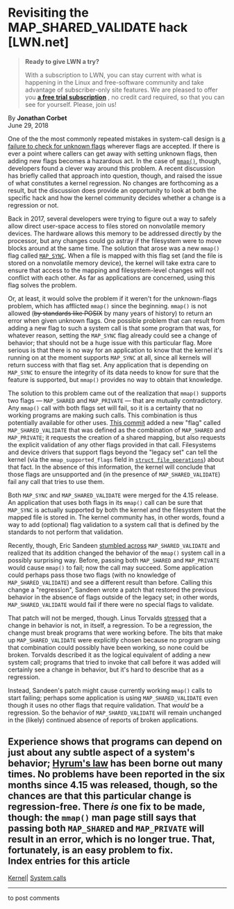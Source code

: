 # Revisiting the MAP_SHARED_VALIDATE hack [LWN.net]

> **Ready to give LWN a try?**
> 
> With a subscription to LWN, you can stay current with what is happening in the Linux and free-software community and take advantage of subscriber-only site features. We are pleased to offer you **[a free trial subscription](https://lwn.net/Promo/nst-trial/claim)** , no credit card required, so that you can see for yourself. Please, join us! 

By **Jonathan Corbet**  
June 29, 2018 

One of the the most commonly repeated mistakes in system-call design is [a failure to check for unknown flags](/Articles/588444/) wherever flags are accepted. If there is ever a point where callers can get away with setting unknown flags, then adding new flags becomes a hazardous act. In the case of [`mmap()`](http://man7.org/linux/man-pages/man2/mmap.2.html), though, developers found a clever way around this problem. A recent discussion has briefly called that approach into question, though, and raised the issue of what constitutes a kernel regression. No changes are forthcoming as a result, but the discussion does provide an opportunity to look at both the specific hack and how the kernel community decides whether a change is a regression or not. 

Back in 2017, several developers were trying to figure out a way to safely allow direct user-space access to files stored on nonvolatile memory devices. The hardware allows this memory to be addressed directly by the processor, but any changes could go astray if the filesystem were to move blocks around at the same time. The solution that arose was a new `mmap()` flag called [`MAP_SYNC`](/Articles/731706/). When a file is mapped with this flag set (and the file is stored on a nonvolatile memory device), the kernel will take extra care to ensure that access to the mapping and filesystem-level changes will not conflict with each other. As far as applications are concerned, using this flag solves the problem. 

Or, at least, it would solve the problem if it weren't for the unknown-flags problem, which has afflicted `mmap()` since the beginning. `mmap()` is not allowed (~~by standards like POSIX~~ by many years of history) to return an error when given unknown flags. One possible problem that can result from adding a new flag to such a system call is that some program that was, for whatever reason, setting the `MAP_SYNC` flag already could see a change of behavior; that should not be a huge issue with this particular flag. More serious is that there is no way for an application to know that the kernel it's running on at the moment supports `MAP_SYNC` at all, since all kernels will return success with that flag set. Any application that is depending on `MAP_SYNC` to ensure the integrity of its data needs to know for sure that the feature is supported, but `mmap()` provides no way to obtain that knowledge. 

The solution to this problem came out of the realization that `mmap()` supports two flags — `MAP_SHARED` and `MAP_PRIVATE` — that are mutually contradictory. Any `mmap()` call with both flags set will fail, so it is a certainty that no working programs are making such calls. This combination is thus potentially available for other uses. [This commit](https://git.kernel.org/linus/1c9725974074a047f6080eecc62c50a8e840d050) added a new "flag" called `MAP_SHARED_VALIDATE` that was defined as the combination of `MAP_SHARED` and `MAP_PRIVATE`; it requests the creation of a shared mapping, but also requests the explicit validation of any other flags provided in that call. Filesystems and device drivers that support flags beyond the "legacy set" can tell the kernel (via the `mmap_supported_flags` field in [`struct file_operations`](https://elixir.bootlin.com/linux/v4.17.3/source/include/linux/fs.h#L1703)) about that fact. In the absence of this information, the kernel will conclude that those flags are unsupported and (in the presence of `MAP_SHARED_VALIDATE`) fail any call that tries to use them. 

Both `MAP_SYNC` and `MAP_SHARED_VALIDATE` were merged for the 4.15 release. An application that uses both flags in its `mmap()` call can be sure that `MAP_SYNC` is actually supported by both the kernel and the filesystem that the mapped file is stored in. The kernel community has, in other words, found a way to add (optional) flag validation to a system call that is defined by the standards to not perform that validation. 

Recently, though, Eric Sandeen [stumbled across](/Articles/758597/) `MAP_SHARED_VALIDATE` and realized that its addition changed the behavior of the `mmap()` system call in a possibly surprising way. Before, passing both `MAP_SHARED` and `MAP_PRIVATE` would cause `mmap()` to fail; now the call may succeed. Some application could perhaps pass those two flags (with no knowledge of `MAP_SHARED_VALIDATE`) and see a different result than before. Calling this change a "regression", Sandeen wrote a patch that restored the previous behavior in the absence of flags outside of the legacy set; in other words, `MAP_SHARED_VALIDATE` would fail if there were no special flags to validate. 

That patch will not be merged, though. Linus Torvalds [stressed](/Articles/758598/) that a change in behavior is not, in itself, a regression. To be a regression, the change must break programs that were working before. The bits that make up `MAP_SHARED_VALIDATE` were explicitly chosen because no program using that combination could possibly have been working, so none could be broken. Torvalds described it as the logical equivalent of adding a new system call; programs that tried to invoke that call before it was added will certainly see a change in behavior, but it's hard to describe that as a regression. 

Instead, Sandeen's patch might cause currently working `mmap()` calls to start failing; perhaps some application is using `MAP_SHARED_VALIDATE` even though it uses no other flags that require validation. That _would_ be a regression. So the behavior of `MAP_SHARED_VALIDATE` will remain unchanged in the (likely) continued absence of reports of broken applications. 

Experience shows that programs can depend on just about any subtle aspect of a system's behavior; [Hyrum's law](http://www.hyrumslaw.com/) has been borne out many times. No problems have been reported in the six months since 4.15 was released, though, so the chances are that this particular change is regression-free. There _is_ one fix to be made, though: the `mmap()` man page still says that passing both `MAP_SHARED` and `MAP_PRIVATE` will result in an error, which is no longer true. That, fortunately, is an easy problem to fix.  
Index entries for this article  
---  
[Kernel](/Kernel/Index)| [System calls](/Kernel/Index#System_calls)  
  


* * *

to post comments 
